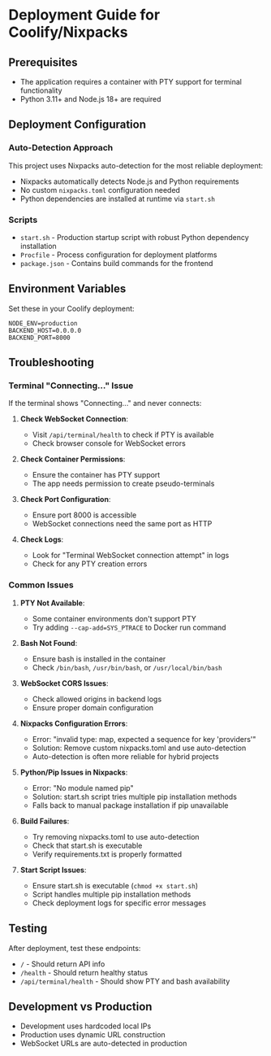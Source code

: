 # Deployment Guide for Coolify/Nixpacks

## Prerequisites
- The application requires a container with PTY support for terminal functionality
- Python 3.11+ and Node.js 18+ are required

## Deployment Configuration

### Auto-Detection Approach
This project uses Nixpacks auto-detection for the most reliable deployment:
- Nixpacks automatically detects Node.js and Python requirements
- No custom `nixpacks.toml` configuration needed
- Python dependencies are installed at runtime via `start.sh`

### Scripts
- `start.sh` - Production startup script with robust Python dependency installation
- `Procfile` - Process configuration for deployment platforms
- `package.json` - Contains build commands for the frontend

## Environment Variables
Set these in your Coolify deployment:

```
NODE_ENV=production
BACKEND_HOST=0.0.0.0
BACKEND_PORT=8000
```

## Troubleshooting

### Terminal "Connecting..." Issue
If the terminal shows "Connecting..." and never connects:

1. **Check WebSocket Connection**:
   - Visit `/api/terminal/health` to check if PTY is available
   - Check browser console for WebSocket errors

2. **Check Container Permissions**:
   - Ensure the container has PTY support
   - The app needs permission to create pseudo-terminals

3. **Check Port Configuration**:
   - Ensure port 8000 is accessible
   - WebSocket connections need the same port as HTTP

4. **Check Logs**:
   - Look for "Terminal WebSocket connection attempt" in logs
   - Check for any PTY creation errors

### Common Issues

1. **PTY Not Available**:
   - Some container environments don't support PTY
   - Try adding `--cap-add=SYS_PTRACE` to Docker run command

2. **Bash Not Found**:
   - Ensure bash is installed in the container
   - Check `/bin/bash`, `/usr/bin/bash`, or `/usr/local/bin/bash`

3. **WebSocket CORS Issues**:
   - Check allowed origins in backend logs
   - Ensure proper domain configuration

4. **Nixpacks Configuration Errors**:
   - Error: "invalid type: map, expected a sequence for key 'providers'"
   - Solution: Remove custom nixpacks.toml and use auto-detection
   - Auto-detection is often more reliable for hybrid projects

5. **Python/Pip Issues in Nixpacks**:
   - Error: "No module named pip" 
   - Solution: start.sh script tries multiple pip installation methods
   - Falls back to manual package installation if pip unavailable

6. **Build Failures**:
   - Try removing nixpacks.toml to use auto-detection
   - Check that start.sh is executable
   - Verify requirements.txt is properly formatted

7. **Start Script Issues**:
   - Ensure start.sh is executable (`chmod +x start.sh`)
   - Script handles multiple pip installation methods
   - Check deployment logs for specific error messages

## Testing
After deployment, test these endpoints:
- `/` - Should return API info
- `/health` - Should return healthy status
- `/api/terminal/health` - Should show PTY and bash availability

## Development vs Production
- Development uses hardcoded local IPs
- Production uses dynamic URL construction
- WebSocket URLs are auto-detected in production

